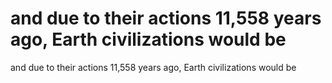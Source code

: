 # and due to their actions 11,558 years ago, Earth civilizations would be

and due to their actions 11,558 years ago, Earth civilizations would be